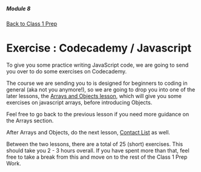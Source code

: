 ##### Module 8
[Back to Class 1 Prep](../../class1-prep)

# Exercise : Codecademy / Javascript

To give you some practice writing JavaScript code, we are going to send you over to do some exercises on Codecademy.

The course we are sending you to is designed for beginners to coding in general (aka not you anymore!), so we are going to drop you into one of the later lessons, the
<a href="https://www.codecademy.com/courses/javascript-beginner-en-9Sgpi/0/1" target="_blank">Arrays and Objects lesson</a>, which will give you some exercises on javascript arrays, before introducing Objects. 

Feel free to go back to the previous lesson if you need more guidance on the Arrays section.

After Arrays and Objects, do the next lesson, <a href="https://www.codecademy.com/courses/javascript-beginner-en-3bmfN/0/1?curriculum_id=506324b3a7dffd00020bf661" target="_blank">Contact List</a> as well.

Between the two lessons, there are a total of 25 (short) exercises. This should take you 2 - 3 hours overall. If you have spent more than that, feel free to take a break from this and move on to the rest of the Class 1 Prep Work.



